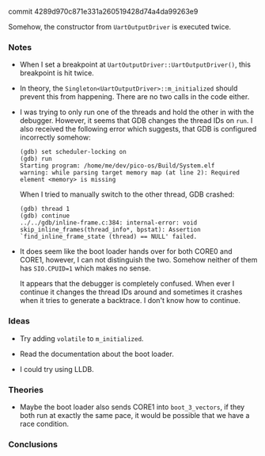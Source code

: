 commit 4289d970c871e331a260519428d74a4da99263e9

Somehow, the constructor from `UartOutputDriver` is executed twice.

### Notes

-   When I set a breakpoint at `UartOutputDriver::UartOutputDriver()`, this breakpoint is hit twice.

-   In theory, the `Singleton<UartOutputDriver>::m_initialized` should prevent this from happening.
    There are no two calls in the code either.

-   I was trying to only run one of the threads and hold the other in with the debugger.
    However, it seems that GDB changes the thread IDs on `run`.
    I also received the following error which suggests, that GDB is configured incorrectly somehow:

    ```none
    (gdb) set scheduler-locking on
    (gdb) run
    Starting program: /home/me/dev/pico-os/Build/System.elf
    warning: while parsing target memory map (at line 2): Required element <memory> is missing
    ```

    When I tried to manually switch to the other thread, GDB crashed:

    ```none
    (gdb) thread 1
    (gdb) continue
    ../../gdb/inline-frame.c:384: internal-error: void skip_inline_frames(thread_info*, bpstat): Assertion `find_inline_frame_state (thread) == NULL' failed.
    ```

-   It does seem like the boot loader hands over for both CORE0 and CORE1, however, I can not distinguish the two.
    Somehow neither of them has `SIO.CPUID=1` which makes no sense.

    It appears that the debugger is completely confused.
    When ever I continue it changes the thread IDs around and sometimes it crashes when it tries to generate a backtrace.
    I don't know how to continue.

### Ideas

-   Try adding `volatile` to `m_initialized`.

-   Read the documentation about the boot loader.

-   I could try using LLDB.

### Theories

-   Maybe the boot loader also sends CORE1 into `boot_3_vectors`, if they both run at exactly the same pace, it
    would be possible that we have a race condition.

### Conclusions

